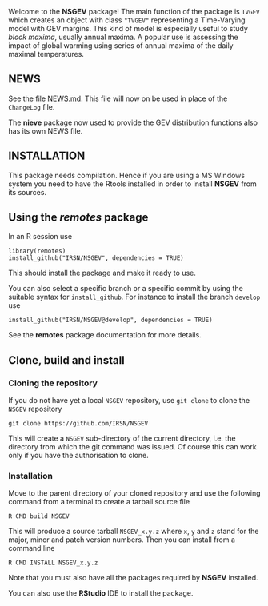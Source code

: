 Welcome to the **NSGEV** package! The main function of the package is
`TVGEV` which creates an object with class `"TVGEV"` representing a
Time-Varying model with GEV margins. This kind of model is especially
useful to study *block maxima*, usually annual maxima. A popular use is
assessing the impact of global warming using series of annual maxima of
the daily maximal temperatures.

NEWS
----

See the file [NEWS.md](https://github.com/IRSN/NSGEV/blob/main/NEWS.md).
This file will now on be used in place of the `ChangeLog` file.

The **nieve** package now used to provide the GEV distribution functions
also has its own NEWS file.

INSTALLATION
------------

This package needs compilation. Hence if you are using a MS Windows
system you need to have the Rtools installed in order to install
**NSGEV** from its sources.

Using the *remotes* package
---------------------------

In an R session use

    library(remotes)
    install_github("IRSN/NSGEV", dependencies = TRUE)

This should install the package and make it ready to use.

You can also select a specific branch or a specific commit by using the
suitable syntax for `install_github`. For instance to install the branch
`develop` use

    install_github("IRSN/NSGEV@develop", dependencies = TRUE)

See the **remotes** package documentation for more details.

Clone, build and install
------------------------

### Cloning the repository

If you do not have yet a local `NSGEV` repository, use `git clone` to
clone the `NSGEV` repository

    git clone https://github.com/IRSN/NSGEV

This will create a `NSGEV` sub-directory of the current directory,
i.e. the directory from which the git command was issued. Of course this
can work only if you have the authorisation to clone.

### Installation

Move to the parent directory of your cloned repository and use the
following command from a terminal to create a tarball source file

    R CMD build NSGEV

This will produce a source tarball `NSGEV_x.y.z` where `x`, `y` and `z`
stand for the major, minor and patch version numbers. Then you can
install from a command line

    R CMD INSTALL NSGEV_x.y.z

Note that you must also have all the packages required by **NSGEV**
installed.

You can also use the **RStudio** IDE to install the package.
